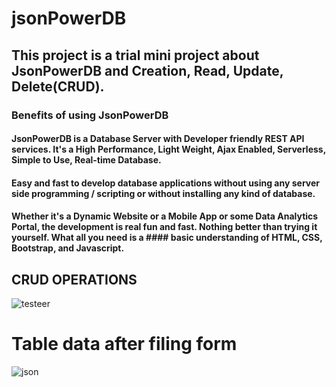 # jsonPowerDB

## This project is a trial mini project about JsonPowerDB and Creation, Read, Update, Delete(CRUD).

### Benefits of using JsonPowerDB 

#### JsonPowerDB is a Database Server with Developer friendly REST API services. It's a High Performance, Light Weight, Ajax Enabled, Serverless, Simple to Use, Real-time Database. 
#### Easy and fast to develop database applications without using any server side programming / scripting or without installing any kind of database.
#### Whether it's a Dynamic Website or a Mobile App or some Data Analytics Portal, the development is real fun and fast. Nothing better than trying it yourself. What all you need is a #### basic understanding of HTML, CSS, Bootstrap, and Javascript.

## CRUD OPERATIONS
![testeer](https://user-images.githubusercontent.com/43675066/106727522-9558fd80-6631-11eb-9b8e-b34cf4eb35a3.PNG)

# Table data after filing form
![json](https://user-images.githubusercontent.com/43675066/106727682-b883ad00-6631-11eb-9b1a-9440551087b3.PNG)
